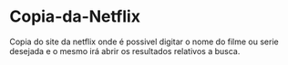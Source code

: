 # Copia-da-Netflix 
Copia do site da netflix onde é possivel digitar o nome do filme ou serie desejada e o mesmo irá abrir os resultados relativos a busca.
